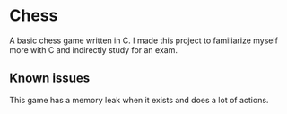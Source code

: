 # Chess

A basic chess game written in C. I made this project to familiarize myself more with C and indirectly study for an exam.

## Known issues

This game has a memory leak when it exists and does a lot of actions.
